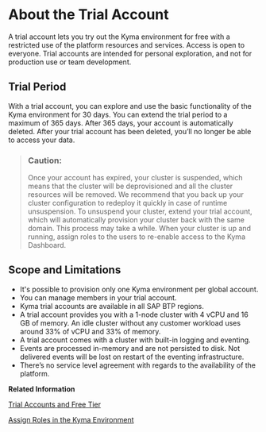 <!-- loioc4fff0f58f90424f8e0af28975ac7f0f -->

# About the Trial Account

A trial account lets you try out the Kyma environment for free with a restricted use of the platform resources and services. Access is open to everyone. Trial accounts are intended for personal exploration, and not for production use or team development.



<a name="loioc4fff0f58f90424f8e0af28975ac7f0f__section_skj_1nw_ksb"/>

## Trial Period

With a trial account, you can explore and use the basic functionality of the Kyma environment for 30 days. You can extend the trial period to a maximum of 365 days. After 365 days, your account is automatically deleted. After your trial account has been deleted, you’ll no longer be able to access your data.

> ### Caution:  
> Once your account has expired, your cluster is suspended, which means that the cluster will be deprovisioned and all the cluster resources will be removed. We recommend that you back up your cluster configuration to redeploy it quickly in case of runtime unsuspension. To unsuspend your cluster, extend your trial account, which will automatically provision your cluster back with the same domain. This process may take a while. When your cluster is up and running, assign roles to the users to re-enable access to the Kyma Dashboard.



<a name="loioc4fff0f58f90424f8e0af28975ac7f0f__section_trial_scope_limitations"/>

## Scope and Limitations

-   It's possible to provision only one Kyma environment per global account.
-   You can manage members in your trial account.
-   Kyma trial accounts are available in all SAP BTP regions.
-   A trial account provides you with a 1-node cluster with 4 vCPU and 16 GB of memory. An idle cluster without any customer workload uses around 33% of vCPU and 33% of memory.
-   A trial account comes with a cluster with built-in logging and eventing.
-   Events are processed in-memory and are not persisted to disk. Not delivered events will be lost on restart of the eventing infrastructure.
-   There’s no service level agreement with regards to the availability of the platform.

**Related Information**  


[Trial Accounts and Free Tier](../10-concepts/trial-accounts-and-free-tier-046f127.md "Explore the different options for trying out SAP BTP.")

[Assign Roles in the Kyma Environment](../50-administration-and-ops/assign-roles-in-the-kyma-environment-148ae38.md "Kyma uses roles to manage access within the cluster. Every Kyma cluster comes with predefined roles, for example, for admins and developers, which give the assigned users the permissions suitable for their purposes.")

